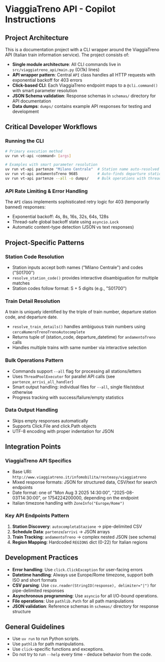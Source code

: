 # ViaggiaTreno API - Copilot Instructions

## Project Architecture

This is a documentation project with a CLI wrapper around the ViaggiaTreno API (Italian train information service). The project consists of:

- **Single module architecture**: All CLI commands live in `src/viaggiatreno_api/main.py` (O(1k) lines)
- **API wrapper pattern**: Central `API` class handles all HTTP requests with exponential backoff for 403 errors
- **Click-based CLI**: Each ViaggiaTreno endpoint maps to a `@cli.command()` with smart parameter resolution
- **JSON Schema validation**: Response schemas in `schemas/` directory for API documentation
- **Data dumps**: `dumps/` contains example API responses for testing and development

## Critical Developer Workflows

### Running the CLI
```bash
# Primary execution method
uv run vt-api <command> [args]

# Examples with smart parameter resolution
uv run vt-api partenze "Milano Centrale"  # Station name auto-resolved to code
uv run vt-api andamentoTreno 9685         # Auto-finds departure station/date
uv run vt-api partenze --all -o dumps/    # Bulk operations with threading
```

### API Rate Limiting & Error Handling
The `API` class implements sophisticated retry logic for 403 (temporarily banned) responses:
- Exponential backoff: 4s, 8s, 16s, 32s, 64s, 128s
- Thread-safe global backoff state using `asyncio.Lock`
- Automatic content-type detection (JSON vs text responses)

## Project-Specific Patterns

### Station Code Resolution
- Station inputs accept both names ("Milano Centrale") and codes ("S01700")
- `resolve_station_code()` provides interactive disambiguation for multiple matches
- Station codes follow format: S + 5 digits (e.g., "S01700")

### Train Detail Resolution
A train is uniquely identified by the triple of train number, departure station code, and departure date.
- `resolve_train_details()` handles ambiguous train numbers using `cercaNumeroTrenoTrenoAutocomplete`
- Returns tuple of (station_code, departure_datetime) for `andamentoTreno` calls
- Handles multiple trains with same number via interactive selection

### Bulk Operations Pattern
- Commands support `--all` flag for processing all stations/letters
- Uses `ThreadPoolExecutor` for parallel API calls (see `partenze_arrivi_all_handler`)
- Smart output handling: individual files for `--all`, single file/stdout otherwise
- Progress tracking with success/failure/empty statistics

### Data Output Handling
- Skips empty responses automatically
- Supports Click.File and click.Path objects
- UTF-8 encoding with proper indentation for JSON

## Integration Points

### ViaggiaTreno API Specifics
- Base URI: `http://www.viaggiatreno.it/infomobilita/resteasy/viaggiatreno`
- Mixed response formats: JSON for structured data, CSV/text for search endpoints
- Date format: one of "Mon Aug 3 2025 14:30:00", "2025-08-03T14:30:00", or 1754224200000, depending on the endpoint
- Italian timezone handling with `ZoneInfo("Europe/Rome")`

### Key API Endpoints Pattern
1. **Station Discovery**: `autocompletaStazione` → pipe-delimited CSV
2. **Schedule Data**: `partenze`/`arrivi` → JSON arrays
3. **Train Tracking**: `andamentoTreno` → complex nested JSON (see schema)
4. **Region Mapping**: Hardcoded `REGIONS` dict (0-22) for Italian regions

## Development Practices

- **Error handling**: Use `click.ClickException` for user-facing errors
- **Datetime handling**: Always use Europe/Rome timezone, support both ISO and short formats
- **CSV parsing**: Use `csv.reader(StringIO(response), delimiter="|")` for pipe-delimited responses
- **Asynchronous programming**: Use `asyncio` for all I/O-bound operations.
- **File operations**: Use `pathlib.Path` for all path manipulations
- **JSON validation**: Reference schemas in `schemas/` directory for response structure

## General Guidelines
- Use `uv run` to run Python scripts.
- Use `pathlib` for path manipulations.
- Use `click`-specific functions and exceptions.
- Do not try to run `--help` every time - deduce behavior from the code.
